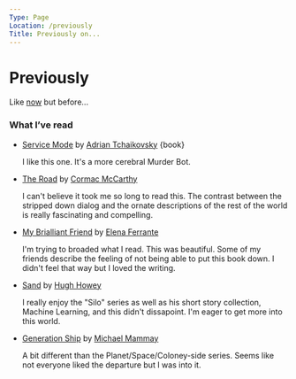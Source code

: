 ```yaml
---
Type: Page
Location: /previously
Title: Previously on...
---
```


# Previously

Like [now](https://lritter.io/now) but before...

### What I’ve read

- [Service Mode](https://adriantchaikovsky.com/stand-alone-novels.html#anchor6) by [Adrian Tchaikovsky](https://adriantchaikovsky.com/) {book}

  I like this one. It's a more cerebral Murder Bot.

- [The Road](https://www.goodreads.com/book/show/6288.The_Road) by [Cormac McCarthy](https://en.wikipedia.org/wiki/Cormac_McCarthy)

  I can't believe it took me so long to read this. The contrast between the stripped down dialog and the ornate descriptions of the rest of the world is really fascinating and compelling.

- [My Brialliant Friend](https://www.goodreads.com/book/show/13586707-my-brilliant-friend) by [Elena Ferrante](https://elenaferrante.com)

  I'm trying to broaded what I read. This was beautiful. Some of my friends describe the feeling of not being able to put this book down. I didn't feel that way but I loved the writing.

- [Sand](https://hughhowey.com/books/sand/) by [Hugh Howey](https://hughhowey.com)

  I really enjoy the "Silo" series as well as his short story collection, Machine Learning, and this didn't dissapoint. I'm eager to get more into this world.

- [Generation Ship](https://www.michaelmammay.com/books/generation-ship/) by [Michael Mammay](https://www.michaelmammay.com)

  A bit different than the Planet/Space/Coloney-side series. Seems like not everyone liked the departure but I was into it.

  